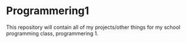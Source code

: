 Programmering1
==============

This repository will contain all of my projects/other things for my school programming class, programmering 1.
